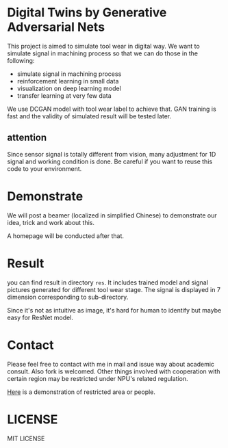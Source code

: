 # Digital Twins by Generative Adversarial Nets

This project is aimed to simulate tool wear in digital way. We want to simulate signal in machining process so that we can do those in the following:

+ simulate signal in machining process
+ reinforcement learning in small data
+ visualization on deep learning model
+ transfer learning at very few data

We use DCGAN model with tool wear label to achieve that. GAN training is fast and the validity of simulated result will be tested later.

## attention

Since sensor signal is totally different from vision, many adjustment for 1D signal and working condition is done. Be careful if you want to reuse this code to your environment.

# Demonstrate

We will post a beamer (localized in simplified Chinese) to demonstrate our idea, trick and work about this.

A homepage will be conducted after that.

# Result 

you can find result in directory `res`. It includes trained model and signal pictures generated for different tool wear stage. The signal is displayed in 7 dimension corresponding to sub-directory.

Since it's not as intuitive as image, it's hard for human to identify but maybe easy for ResNet model.

# Contact

Please feel free to contact with me in mail and issue way about academic consult. Also fork is welcomed. Other things involved with cooperation with certain region may be restricted under NPU's related regulation.

[Here](https://kidozh.com/keras_detect_tool_wear/epidemic_prevention_notice.html) is a demonstration of restricted area or people.

# LICENSE

MIT LICENSE